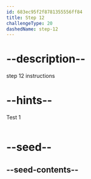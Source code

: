 ```yaml
---
id: 683ec95f2f8781355556ff84
title: Step 12
challengeType: 20
dashedName: step-12
---
```


# --description--

step 12 instructions

# --hints--

Test 1

```js

```

# --seed--

## --seed-contents--

```py

```
